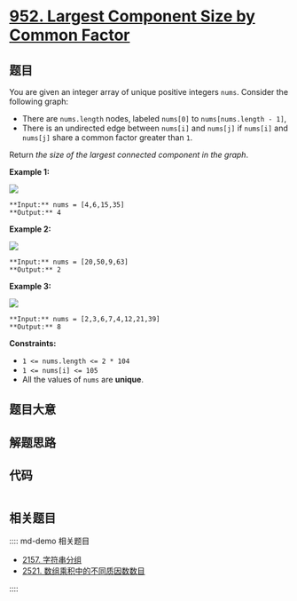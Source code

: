 # [952. Largest Component Size by Common Factor](https://leetcode.com/problems/largest-component-size-by-common-factor)

## 题目

You are given an integer array of unique positive integers `nums`. Consider
the following graph:

  * There are `nums.length` nodes, labeled `nums[0]` to `nums[nums.length - 1]`,
  * There is an undirected edge between `nums[i]` and `nums[j]` if `nums[i]` and `nums[j]` share a common factor greater than `1`.

Return _the size of the largest connected component in the graph_.



**Example 1:**

![](https://assets.leetcode.com/uploads/2018/12/01/ex1.png)

    
    
    **Input:** nums = [4,6,15,35]
    **Output:** 4
    

**Example 2:**

![](https://assets.leetcode.com/uploads/2018/12/01/ex2.png)

    
    
    **Input:** nums = [20,50,9,63]
    **Output:** 2
    

**Example 3:**

![](https://assets.leetcode.com/uploads/2018/12/01/ex3.png)

    
    
    **Input:** nums = [2,3,6,7,4,12,21,39]
    **Output:** 8
    



**Constraints:**

  * `1 <= nums.length <= 2 * 104`
  * `1 <= nums[i] <= 105`
  * All the values of `nums` are **unique**.


## 题目大意

## 解题思路

## 代码

```javascript

```

## 相关题目

:::: md-demo 相关题目
- [2157. 字符串分组](https://leetcode.com/problems/groups-of-strings)
- [2521. 数组乘积中的不同质因数数目](https://leetcode.com/problems/distinct-prime-factors-of-product-of-array)

::::
